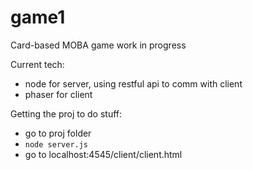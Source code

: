 # game1
Card-based MOBA game
work in progress

Current tech:
- node for server, using restful api to comm with client
- phaser for client

Getting the proj to do stuff:
- go to proj folder
- ```node server.js```
- go to localhost:4545/client/client.html
